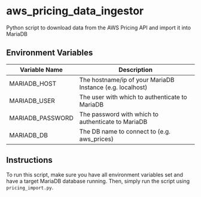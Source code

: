 # aws_pricing_data_ingestor
Python script to download data from the AWS Pricing API and import it into MariaDB

## Environment Variables
Variable Name | Description
------------ | -------------
MARIADB_HOST | The hostname/ip of your MariaDB Instance (e.g. localhost)
MARIADB_USER | The user with which to authenticate to MariaDB
MARIADB_PASSWORD | The password with which to authenticate to MariaDB
MARIADB_DB | The DB name to connect to (e.g. aws_prices)

## Instructions
To run this script, make sure you have all environment variables set and have
a target MariaDB database running. Then, simply run the script using `pricing_import.py`.

